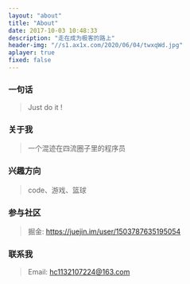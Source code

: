 ```yaml
---
layout: "about"
title: "About"
date: 2017-10-03 10:48:33
description: "走在成为极客的路上"
header-img: "//s1.ax1x.com/2020/06/04/twxqWd.jpg"
aplayer: true
fixed: false
---
```


### 一句话

> Just do it !

### 关于我

> 一个混迹在四流圈子里的程序员

### 兴趣方向

> code、游戏、篮球

### 参与社区

 > 掘金: <https://juejin.im/user/1503787635195054>

### 联系我

>Email: hc1132107224@163.com
